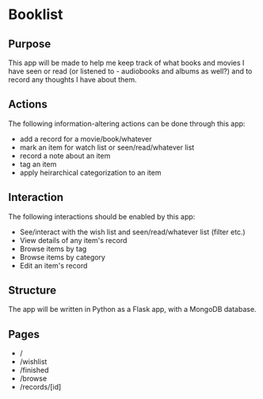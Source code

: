 # Booklist

## Purpose
This app will be made to help me keep track of what books and movies I have
seen or read (or listened to - audiobooks and albums as well?) and to record
any thoughts I have about them.

## Actions
The following information-altering actions can be done through this app:
* add a record for a movie/book/whatever
* mark an item for watch list or seen/read/whatever list
* record a note about an item
* tag an item
* apply heirarchical categorization to an item

## Interaction
The following interactions should be enabled by this app:
* See/interact with the wish list and seen/read/whatever list (filter etc.)
* View details of any item's record
* Browse items by tag
* Browse items by category
* Edit an item's record

## Structure
The app will be written in Python as a Flask app, with a MongoDB database.

## Pages
* /
* /wishlist
* /finished
* /browse
* /records/[id]
